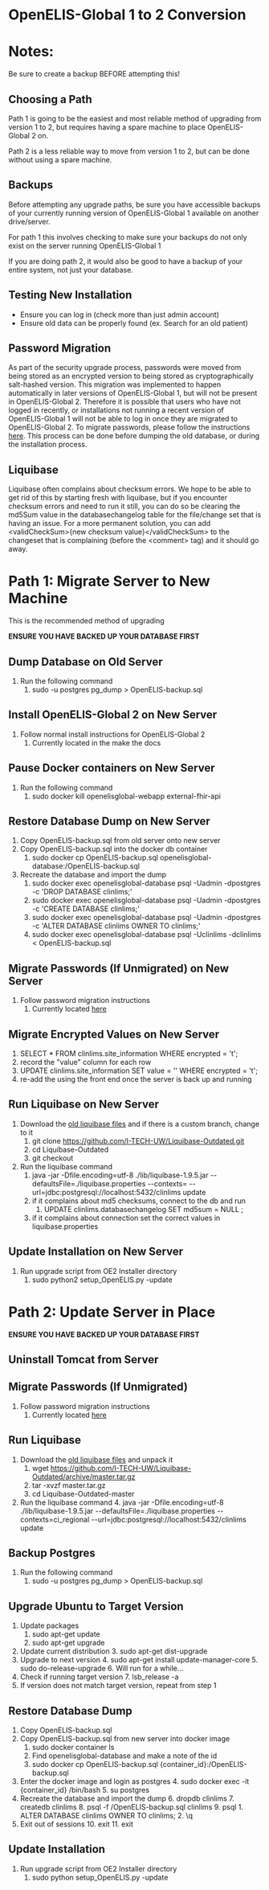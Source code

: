 # OpenELIS-Global 1 to 2 Conversion


# Notes:
Be sure to create a backup BEFORE attempting this!

## Choosing a Path

Path 1 is going to be the easiest and most reliable method of upgrading from version 1 to 2, but requires having a spare machine to place OpenELIS-Global 2 on.

Path 2 is a less reliable way to move from version 1 to 2, but can be done without using a spare machine.


## Backups

Before attempting any upgrade paths, be sure you have accessible backups of your currently running version of OpenELIS-Global 1 available on another drive/server. 

For path 1 this involves checking to make sure your backups do not only exist on the server running OpenELIS-Global 1

If you are doing path 2, it would also be good to have a backup of your entire system, not just your database.


## Testing New Installation



*   Ensure you can log in (check more than just admin account)
*   Ensure old data can be properly found (ex. Search for an old patient)


## Password Migration

As part of the security upgrade process, passwords were moved from being stored as an encrypted version to being stored as cryptographically salt-hashed version. This migration was implemented to happen automatically in later versions of OpenELIS-Global 1, but will not be present in OpenELIS-Global 2. Therefore it is possible that users who have not logged in recently, or installations not running a recent version of OpenELIS-Global 1 will not be able to log in once they are migrated to OpenELIS-Global 2. To migrate passwords, please follow the instructions [here](https://docs.google.com/document/d/1ZfFanwLskT9A0i5GC92PVF-5McWXttBITBi1Jbn3_yU/edit?usp=sharing). This process can be done before dumping the old database, or during the installation process.


## Liquibase

Liquibase often complains about checksum errors. We hope to be able to get rid of this by starting fresh with liquibase, but if you encounter checksum errors and need to run it still, you can do so be clearing the md5Sum value in the databasechangelog table for the file/change set that is having an issue. For a more permanent solution, you can add &lt;validCheckSum>{new checksum value}&lt;/validCheckSum> to the changeset that is complaining (before the &lt;comment> tag) and it should go away.




# Path 1: Migrate Server to New Machine 

This is the recommended method of upgrading

**ENSURE YOU HAVE BACKED UP YOUR DATABASE FIRST**


## Dump Database on Old Server



1. Run the following command 
    1. sudo -u postgres pg_dump > OpenELIS-backup.sql


## Install OpenELIS-Global 2 on New Server



1. Follow normal install instructions for OpenELIS-Global 2
    1. Currently located in the make the docs


## Pause Docker containers on New Server



1. Run the following command 
    1. sudo docker kill openelisglobal-webapp external-fhir-api


## Restore Database Dump on New Server



1. Copy OpenELIS-backup.sql from old server onto new server
1. Copy OpenELIS-backup.sql into the docker db container
	1. sudo docker cp OpenELIS-backup.sql openelisglobal-database:/OpenELIS-backup.sql
2. Recreate the database and import the dump
    1. sudo docker exec openelisglobal-database psql -Uadmin -dpostgres -c 'DROP DATABASE clinlims;'
    1. sudo docker exec openelisglobal-database psql -Uadmin -dpostgres -c 'CREATE DATABASE clinlims;'
    1. sudo docker exec openelisglobal-database psql -Uadmin -dpostgres -c 'ALTER DATABASE clinlims OWNER TO clinlims;'
    1. sudo docker exec openelisglobal-database psql -Uclinlims -dclinlims < OpenELIS-backup.sql
    
    

## Migrate Passwords (If Unmigrated) on New Server



1. Follow password migration instructions
    1. Currently located [here](password.md)
    
    

## Migrate Encrypted Values on New Server



1. SELECT * FROM clinlims.site_information WHERE encrypted = 't';
1. record the "value" column for each row
1. UPDATE clinlims.site_information SET value = '' WHERE encrypted = 't';
1. re-add the using the front end once the server is back up and running 


## Run Liquibase on New Server



1. Download the [old liquibase files](https://github.com/I-TECH-UW/Liquibase-Outdated) and if there is a custom branch, change to it
    1. git clone https://github.com/I-TECH-UW/Liquibase-Outdated.git
    1. cd Liquibase-Outdated
    1. git checkout <branch>
1. Run the liquibase command
    1. java -jar -Dfile.encoding=utf-8 ./lib/liquibase-1.9.5.jar --defaultsFile=./liquibase.properties  --contexts=<context> --url=jdbc:postgresql://localhost:5432/clinlims update
    1. if it complains about md5 checksums, connect to the db and run
    	1. UPDATE clinlims.databasechangelog SET md5sum = NULL ;
    1. if it complains about connection set the correct values in liquibase.properties

    


## Update Installation on New Server



1. Run upgrade script from OE2 Installer directory
    1. sudo python2 setup_OpenELIS.py -update



# Path 2: Update Server in Place

**ENSURE YOU HAVE BACKED UP YOUR DATABASE FIRST**


## Uninstall Tomcat from Server


## Migrate Passwords (If Unmigrated)



1. Follow password migration instructions
    1. Currently located [here](password.md)


## Run Liquibase



1. Download the [old liquibase files](https://github.com/I-TECH-UW/Liquibase-Outdated/archive/master.tar.gz) and unpack it
    1. wget https://github.com/I-TECH-UW/Liquibase-Outdated/archive/master.tar.gz
    2. tar -xvzf master.tar.gz
    3. cd Liquibase-Outdated-master
2. Run the liquibase command
    4. java -jar -Dfile.encoding=utf-8 ./lib/liquibase-1.9.5.jar --defaultsFile=./liquibase.properties  --contexts=ci_regional --url=jdbc:postgresql://localhost:5432/clinlims update


## Backup Postgres



1. Run the following command 
    1. sudo -u postgres pg_dump > OpenELIS-backup.sql


## Upgrade Ubuntu to Target Version



1. Update packages
    1. sudo apt-get update
    2. sudo apt-get upgrade
2. Update current distribution
    3. sudo apt-get dist-upgrade
3. Upgrade to next version
    4. sudo apt-get install update-manager-core
    5. sudo do-release-upgrade
    6. Will run for a while...
4. Check if running target version
    7. lsb_release -a
5. If version does not match target version, repeat from step 1


## Restore Database Dump 



1. Copy OpenELIS-backup.sql
2. Copy OpenELIS-backup.sql from new server into docker image
    1. sudo docker container ls
    2. Find openelisglobal-database and make a note of the id
    3. sudo docker cp OpenELIS-backup.sql {container_id}:/OpenELIS-backup.sql
3. Enter the docker image and login as postgres
    4. sudo docker exec -it  {container_id} /bin/bash
    5. su postgres
4. Recreate the database and import the dump
    6. dropdb clinlims
    7. createdb clinlims
    8. psql -f /OpenELIS-backup.sql clinlims
    9. psql
        1. ALTER DATABASE clinlims OWNER TO clinlims;
        2. \q
5. Exit out of sessions
    10. exit
    11. exit


## Update Installation



1. Run upgrade script from OE2 Installer directory
    1. sudo python setup_OpenELIS.py -update
